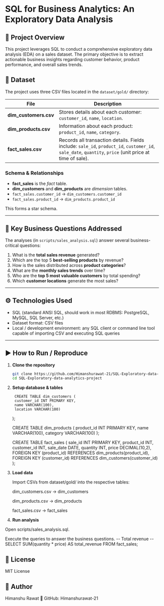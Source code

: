 # SQL for Business Analytics: An Exploratory Data Analysis

## 📌 Project Overview

This project leverages SQL to conduct a comprehensive exploratory data analysis (EDA) on a sales dataset. The primary objective is to extract actionable business insights regarding customer behavior, product performance, and overall sales trends.

## 📂 Dataset

The project uses three CSV files located in the `dataset/gold/` directory:

| File | Description |
|---|---|
| **dim_customers.csv** | Stores details about each customer: `customer_id`, `name`, `location`. |
| **dim_products.csv** | Information about each product: `product_id`, `name`, `category`. |
| **fact_sales.csv** | Records all transaction details. Fields include: `sale_id`, `product_id`, `customer_id`, `sale_date`, `quantity`, `price` (unit price at time of sale). |

### Schema & Relationships

- **fact_sales** is the *fact* table.  
- **dim_customers** and **dim_products** are *dimension* tables.  
- `fact_sales.customer_id` → `dim_customers.customer_id`  
- `fact_sales.product_id` → `dim_products.product_id`  

This forms a star schema.

---

## 🔎 Key Business Questions Addressed

The analyses (in `scripts/sales_analysis.sql`) answer several business-critical questions:

1. What is the **total sales revenue** generated?  
2. Which are the top 5 **best-selling products** by revenue?  
3. How is the sales distributed across **product categories**?  
4. What are the **monthly sales trends** over time?  
5. Who are the **top 5 most valuable customers** by total spending?  
6. Which **customer locations** generate the most sales?

---

## ⚙ Technologies Used

- SQL (standard ANSI SQL, should work in most RDBMS: PostgreSQL, MySQL, SQL Server, etc.)  
- Dataset format: CSV files  
- Local / development environment: any SQL client or command line tool capable of importing CSV and executing SQL queries

---

## ▶️ How to Run / Reproduce

1. **Clone the repository**  
   ```bash
   git clone https://github.com/Himanshurawat-21/SQL-Exploratory-data-analytics-project.git
   cd SQL-Exploratory-data-analytics-project
   
2. **Setup database & tables**
   
        CREATE TABLE dim_customers (
        customer_id INT PRIMARY KEY,
        name VARCHAR(100),
        location VARCHAR(100)
      );
      
      CREATE TABLE dim_products (
        product_id INT PRIMARY KEY,
        name VARCHAR(100),
        category VARCHAR(100)
      );
      
      CREATE TABLE fact_sales (
        sale_id INT PRIMARY KEY,
        product_id INT,
        customer_id INT,
        sale_date DATE,
        quantity INT,
        price DECIMAL(10,2),
        FOREIGN KEY (product_id) REFERENCES dim_products(product_id),
        FOREIGN KEY (customer_id) REFERENCES dim_customers(customer_id)
      );

4. **Load data**

     Import CSVs from dataset/gold/ into the respective tables:
     
     dim_customers.csv → dim_customers
     
     dim_products.csv → dim_products
     
     fact_sales.csv → fact_sales

5. **Run analysis**

  Open scripts/sales_analysis.sql.
  
  Execute the queries to answer the business questions.
  -- Total revenue --
   SELECT SUM(quantity * price) AS total_revenue
   FROM fact_sales;

## 📜 License
MIT License

## 👤 Author
Himanshu Rawat
🔗 GitHub: Himanshurawat-21
